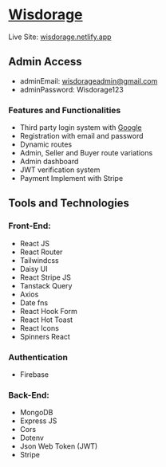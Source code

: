 # [Wisdorage](https://wisdroage.netlify.app)
Live Site: [wisdorage.netlify.app](https://wisdroage.netlify.app)

## Admin Access
* adminEmail: wisdorageadmin@gmail.com
* adminPassword: Wisdorage123

### Features and Functionalities
* Third party login system with [Google](https://google.com)
* Registration with email and password
* Dynamic routes
* Admin, Seller and Buyer route variations
* Admin dashboard
* JWT verification system
* Payment Implement with Stripe

## Tools and Technologies
### Front-End: 
* React JS
* React Router
* Tailwindcss
* Daisy UI
* React Stripe JS
* Tanstack Query
* Axios
* Date fns
* React Hook Form
* React Hot Toast
* React Icons
* Spinners React

### Authentication
* Firebase

### Back-End:
* MongoDB
* Express JS
* Cors
* Dotenv
* Json Web Token (JWT)
* Stripe